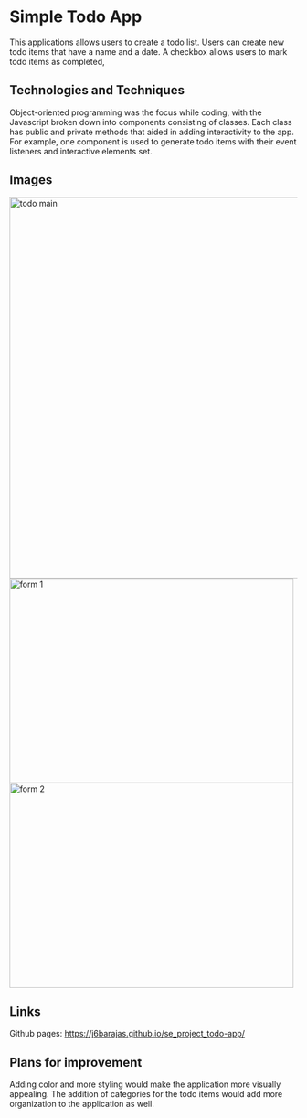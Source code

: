 # Simple Todo App

This applications allows users to create a todo list. Users can create new todo items that have a name and a date. A checkbox allows users to mark todo items as completed, 

## Technologies and Techniques

Object-oriented programming was the focus while coding, with the Javascript broken down into components consisting of classes. Each class has public and private methods that aided in adding interactivity to the app. For example, one component is used to generate todo items with their event listeners and interactive elements set. 

## Images

<img width="1361" height="667" alt="todo main" src="https://github.com/user-attachments/assets/74fd5b83-cd11-4759-86a1-6d4a2fa015ad" />

<img width="497" height="358" alt="form 1" src="https://github.com/user-attachments/assets/f48bad2f-0e26-4ab4-b2ef-03d4a752235a" />

<img width="497" height="359" alt="form 2" src="https://github.com/user-attachments/assets/d5708ec3-99b6-4ebd-a09e-7974489685f0" />

## Links

Github pages: https://j6barajas.github.io/se_project_todo-app/

## Plans for improvement

Adding color and more styling would make the application more visually appealing. The addition of categories for the todo items would add more organization to the application as well.
